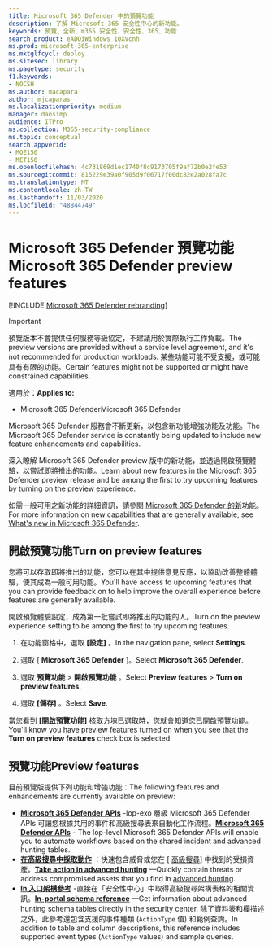 ```yaml
---
title: Microsoft 365 Defender 中的預覽功能
description: 了解 Microsoft 365 安全性中心的新功能。
keywords: 預覽、全新、m365 安全性、安全性、365、功能
search.product: eADQiWindows 10XVcnh
ms.prod: microsoft-365-enterprise
ms.mktglfcycl: deploy
ms.sitesec: library
ms.pagetype: security
f1.keywords:
- NOCSH
ms.author: macapara
author: mjcaparas
ms.localizationpriority: medium
manager: dansimp
audience: ITPro
ms.collection: M365-security-compliance
ms.topic: conceptual
search.appverid:
- MOE150
- MET150
ms.openlocfilehash: 4c731869d1ec1740f8c9173705f9af72b0e2fe53
ms.sourcegitcommit: 815229e39a0f905d9f06717f00dc82e2a028fa7c
ms.translationtype: MT
ms.contentlocale: zh-TW
ms.lasthandoff: 11/03/2020
ms.locfileid: "48844749"
---
```

# <a name="microsoft-365-defender-preview-features"></a><span data-ttu-id="1e1f0-104">Microsoft 365 Defender 預覽功能</span><span class="sxs-lookup"><span data-stu-id="1e1f0-104">Microsoft 365 Defender preview features</span></span>

[!INCLUDE [Microsoft 365 Defender rebranding](../includes/microsoft-defender.md)]

>[!IMPORTANT]
><span data-ttu-id="1e1f0-105">預覽版本不會提供任何服務等級協定，不建議用於實際執行工作負載。</span><span class="sxs-lookup"><span data-stu-id="1e1f0-105">The preview versions are provided without a service level agreement, and it's not recommended for production workloads.</span></span> <span data-ttu-id="1e1f0-106">某些功能可能不受支援，或可能具有有限的功能。</span><span class="sxs-lookup"><span data-stu-id="1e1f0-106">Certain features might not be supported or might have constrained capabilities.</span></span>

<span data-ttu-id="1e1f0-107">適用於：</span><span class="sxs-lookup"><span data-stu-id="1e1f0-107">**Applies to:**</span></span>
- <span data-ttu-id="1e1f0-108">Microsoft 365 Defender</span><span class="sxs-lookup"><span data-stu-id="1e1f0-108">Microsoft 365 Defender</span></span>

<span data-ttu-id="1e1f0-109">Microsoft 365 Defender 服務會不斷更新，以包含新功能增強功能及功能。</span><span class="sxs-lookup"><span data-stu-id="1e1f0-109">The Microsoft 365 Defender service is constantly being updated to include new feature enhancements and capabilities.</span></span>

<span data-ttu-id="1e1f0-110">深入瞭解 Microsoft 365 Defender preview 版中的新功能，並透過開啟預覽體驗，以嘗試即將推出的功能。</span><span class="sxs-lookup"><span data-stu-id="1e1f0-110">Learn about new features in the Microsoft 365 Defender preview release and be among the first to try upcoming features by turning on the preview experience.</span></span>

<span data-ttu-id="1e1f0-111">如需一般可用之新功能的詳細資訊，請參閱 [Microsoft 365 Defender 的新](whats-new.md)功能。</span><span class="sxs-lookup"><span data-stu-id="1e1f0-111">For more information on new capabilities that are generally available, see [What's new in Microsoft 365 Defender](whats-new.md).</span></span>

## <a name="turn-on-preview-features"></a><span data-ttu-id="1e1f0-112">開啟預覽功能</span><span class="sxs-lookup"><span data-stu-id="1e1f0-112">Turn on preview features</span></span>
<span data-ttu-id="1e1f0-113">您將可以存取即將推出的功能，您可以在其中提供意見反應，以協助改善整體體驗，使其成為一般可用功能。</span><span class="sxs-lookup"><span data-stu-id="1e1f0-113">You'll have access to upcoming features that you can provide feedback on to help improve the overall experience before features are generally available.</span></span>

<span data-ttu-id="1e1f0-114">開啟預覽體驗設定，成為第一批嘗試即將推出的功能的人。</span><span class="sxs-lookup"><span data-stu-id="1e1f0-114">Turn on the preview experience setting to be among the first to try upcoming features.</span></span>

1. <span data-ttu-id="1e1f0-115">在功能窗格中，選取 **[設定]** 。</span><span class="sxs-lookup"><span data-stu-id="1e1f0-115">In the navigation pane, select **Settings**.</span></span>

2. <span data-ttu-id="1e1f0-116">選取 [ **Microsoft 365 Defender** ]。</span><span class="sxs-lookup"><span data-stu-id="1e1f0-116">Select **Microsoft 365 Defender**.</span></span>


3. <span data-ttu-id="1e1f0-117">選取 **預覽功能** > **開啟預覽功能** 。</span><span class="sxs-lookup"><span data-stu-id="1e1f0-117">Select **Preview features** > **Turn on preview features**.</span></span> 

3. <span data-ttu-id="1e1f0-118">選取 **[儲存]** 。</span><span class="sxs-lookup"><span data-stu-id="1e1f0-118">Select **Save**.</span></span>

<span data-ttu-id="1e1f0-119">當您看到 **[開啟預覽功能]** 核取方塊已選取時，您就會知道您已開啟預覽功能。</span><span class="sxs-lookup"><span data-stu-id="1e1f0-119">You'll know you have preview features turned on when you see that the **Turn on preview features** check box is selected.</span></span> 

## <a name="preview-features"></a><span data-ttu-id="1e1f0-120">預覽功能</span><span class="sxs-lookup"><span data-stu-id="1e1f0-120">Preview features</span></span>
<span data-ttu-id="1e1f0-121">目前預覽版提供下列功能和增強功能：</span><span class="sxs-lookup"><span data-stu-id="1e1f0-121">The following features and enhancements are currently available on preview:</span></span>

- <span data-ttu-id="1e1f0-122">**[Microsoft 365 Defender APIs](api-overview.md)** -lop-exo 層級 Microsoft 365 Defender APIs 可讓您根據共用的事件和高級搜尋表來自動化工作流程。</span><span class="sxs-lookup"><span data-stu-id="1e1f0-122">**[Microsoft 365 Defender APIs](api-overview.md)** - The lop-level Microsoft 365 Defender APIs will enable you to automate workflows based on the shared incident and advanced hunting tables.</span></span> 
- <span data-ttu-id="1e1f0-123">**[在高級搜尋中採取動作](advanced-hunting-take-action.md)** ：快速包含威脅或您在 [ [高級搜尋](advanced-hunting-overview.md)] 中找到的受損資產。</span><span class="sxs-lookup"><span data-stu-id="1e1f0-123">**[Take action in advanced hunting](advanced-hunting-take-action.md)** —Quickly contain threats or address compromised assets that you find in [advanced hunting](advanced-hunting-overview.md).</span></span>
- <span data-ttu-id="1e1f0-124">**[In 入口架構參考](advanced-hunting-schema-tables.md#get-schema-information-in-the-security-center)** -直接在「安全性中心」中取得高級搜尋架構表格的相關資訊。</span><span class="sxs-lookup"><span data-stu-id="1e1f0-124">**[In-portal schema reference](advanced-hunting-schema-tables.md#get-schema-information-in-the-security-center)** —Get information about advanced hunting schema tables directly in the security center.</span></span> <span data-ttu-id="1e1f0-125">除了資料表和欄描述之外，此參考還包含支援的事件種類 (`ActionType` 值) 和範例查詢。</span><span class="sxs-lookup"><span data-stu-id="1e1f0-125">In addition to table and column descriptions, this reference includes supported event types (`ActionType` values) and sample queries.</span></span>

